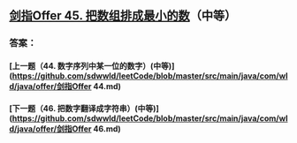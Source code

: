 ## [剑指Offer 45. 把数组排成最小的数](https://leetcode-cn.com/problems/merge-two-sorted-lists/)（中等）





### 答案：



#### [上一题（44. 数字序列中某一位的数字）(中等)](https://github.com/sdwwld/leetCode/blob/master/src/main/java/com/wld/java/offer/剑指Offer 44.md)

#### [下一题（46. 把数字翻译成字符串）(中等)](https://github.com/sdwwld/leetCode/blob/master/src/main/java/com/wld/java/offer/剑指Offer 46.md)